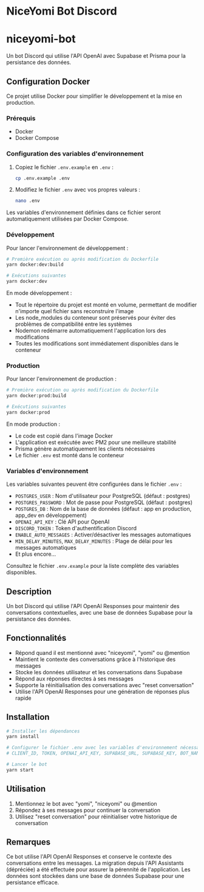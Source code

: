 # NiceYomi Bot Discord
# niceyomi-bot

Un bot Discord qui utilise l'API OpenAI avec Supabase et Prisma pour la persistance des données.

## Configuration Docker

Ce projet utilise Docker pour simplifier le développement et la mise en production.

### Prérequis

- Docker
- Docker Compose

### Configuration des variables d'environnement

1. Copiez le fichier `.env.example` en `.env` :
   ```bash
   cp .env.example .env
   ```

2. Modifiez le fichier `.env` avec vos propres valeurs :
   ```bash
   nano .env
   ```

Les variables d'environnement définies dans ce fichier seront automatiquement utilisées par Docker Compose.

### Développement

Pour lancer l'environnement de développement :

```bash
# Première exécution ou après modification du Dockerfile
yarn docker:dev:build

# Exécutions suivantes
yarn docker:dev
```

En mode développement :
- Tout le répertoire du projet est monté en volume, permettant de modifier n'importe quel fichier sans reconstruire l'image
- Les node_modules du conteneur sont préservés pour éviter des problèmes de compatibilité entre les systèmes
- Nodemon redémarre automatiquement l'application lors des modifications
- Toutes les modifications sont immédiatement disponibles dans le conteneur

### Production

Pour lancer l'environnement de production :

```bash
# Première exécution ou après modification du Dockerfile
yarn docker:prod:build

# Exécutions suivantes
yarn docker:prod
```

En mode production :
- Le code est copié dans l'image Docker
- L'application est exécutée avec PM2 pour une meilleure stabilité
- Prisma génère automatiquement les clients nécessaires
- Le fichier `.env` est monté dans le conteneur

### Variables d'environnement

Les variables suivantes peuvent être configurées dans le fichier `.env` :

- `POSTGRES_USER` : Nom d'utilisateur pour PostgreSQL (défaut : postgres)
- `POSTGRES_PASSWORD` : Mot de passe pour PostgreSQL (défaut : postgres)
- `POSTGRES_DB` : Nom de la base de données (défaut : app en production, app_dev en développement)
- `OPENAI_API_KEY` : Clé API pour OpenAI
- `DISCORD_TOKEN` : Token d'authentification Discord
- `ENABLE_AUTO_MESSAGES` : Activer/désactiver les messages automatiques
- `MIN_DELAY_MINUTES`, `MAX_DELAY_MINUTES` : Plage de délai pour les messages automatiques
- Et plus encore...

Consultez le fichier `.env.example` pour la liste complète des variables disponibles.
## Description
Un bot Discord qui utilise l'API OpenAI Responses pour maintenir des conversations contextuelles, avec une base de données Supabase pour la persistance des données.

## Fonctionnalités
- Répond quand il est mentionné avec "niceyomi", "yomi" ou @mention
- Maintient le contexte des conversations grâce à l'historique des messages
- Stocke les données utilisateur et les conversations dans Supabase
- Répond aux réponses directes à ses messages
- Supporte la réinitialisation des conversations avec "reset conversation"
- Utilise l'API OpenAI Responses pour une génération de réponses plus rapide

## Installation

```bash
# Installer les dépendances
yarn install

# Configurer le fichier .env avec les variables d'environnement nécessaires
# CLIENT_ID, TOKEN, OPENAI_API_KEY, SUPABASE_URL, SUPABASE_KEY, BOT_NAME

# Lancer le bot
yarn start
```

## Utilisation
1. Mentionnez le bot avec "yomi", "niceyomi" ou @mention
2. Répondez à ses messages pour continuer la conversation
3. Utilisez "reset conversation" pour réinitialiser votre historique de conversation

## Remarques
Ce bot utilise l'API OpenAI Responses et conserve le contexte des conversations entre les messages. La migration depuis l'API Assistants (dépréciée) a été effectuée pour assurer la pérennité de l'application. Les données sont stockées dans une base de données Supabase pour une persistance efficace.
